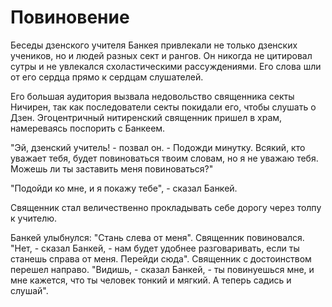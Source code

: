 # Повиновение

Беседы дзенского учителя Банкея привлекали не только дзенских учеников, но и людей разных сект и рангов. Он никогда не цитировал сутры и не увлекался схоластическими рассуждениями. Его слова шли от его сердца прямо к сердцам слушателей.

Его большая аудитория вызвала недовольство священника секты Ничирен, так как последователи секты покидали его, чтобы слушать о Дзен. Эгоцентричный нитиренский священник пришел в храм, намереваясь поспорить с Банкеем.

"Эй, дзенский учитель! - позвал он. - Подожди минутку. Всякий, кто уважает тебя, будет повиноваться твоим словам, но я не уважаю тебя. Можешь ли ты заставить меня повиноваться?"

"Подойди ко мне, и я покажу тебе", - сказал Банкей.

Священник стал величественно прокладывать себе дорогу через толпу к учителю.

Банкей улыбнулся: "Стань слева от меня". Священник повиновался. "Нет, - сказал Банкей, - нам будет удобнее разговаривать, если ты станешь справа от меня. Перейди сюда". Священник с достоинством перешел направо. "Видишь, - сказал Банкей, - ты повинуешься мне, и мне кажется, что ты человек тонкий и мягкий. А теперь садись и слушай".
